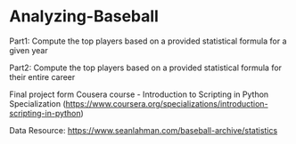 # Analyzing-Baseball
Part1: Compute the top players based on a provided statistical formula for a given year

Part2: Compute the top players based on a provided statistical formula for their entire career

Final project form Cousera course - Introduction to Scripting in Python Specialization 
(https://www.coursera.org/specializations/introduction-scripting-in-python)

Data Resource: https://www.seanlahman.com/baseball-archive/statistics
